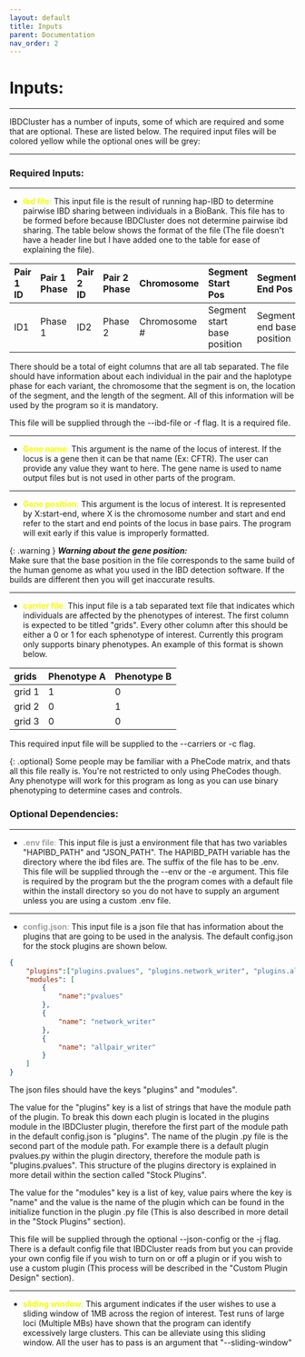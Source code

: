 ```yaml
---
layout: default 
title: Inputs
parent: Documentation
nav_order: 2
---
```

# Inputs:
---
IBDCluster has a number of inputs, some of which are required and some that are optional. These are listed below. The required input files will be colored yellow while the optional ones will be grey:

---

### Required Inputs:
---
* <span style="color: #F0FF00">**ibd file**:</span> This input file is the result of running hap-IBD to determine pairwise IBD sharing between individuals in a BioBank. This file has to be formed before because IBDCluster does not determine pairwise ibd sharing. The table below shows the format of the file (The file doesn't have a header line but I have added one to the table for ease of explaining the file).

| Pair 1 ID | Pair 1 Phase | Pair 2 ID | Pair 2 Phase | Chromosome | Segment Start Pos | Segment End Pos | Segment Length (cM) |
|:----------|:-------------|:----------|:-------------|:-----------|:------------------|:----------------|:---------------|
| ID1   | Phase 1 | ID2 | Phase 2 | Chromosome # | Segment start base position | Segment end base position | Segment length |

There should be a total of eight columns that are all tab separated. The file should have information about each individual in the pair and the haplotype phase for each variant, the chromosome that the segment is on, the location of the segment, and the length of the segment. All of this information will be used by the program so it is mandatory. 

This file will be supplied through the --ibd-file or -f flag. It is a required file.

---

* <span style="color: #F0FF00">**Gene name**:</span> This argument is the name of the locus of interest. If the locus is a gene then it can be that name (Ex: CFTR). The user can provide any value they want to here. The gene name is used to name output files but is not used in other parts of the program. 

---

* <span style="color: #F0FF00">**Gene position**:</span> This argument is the locus of interest. It is represented by X:start-end, where X is the chromosome number and start and end refer to the start and end points of the locus in base pairs. The program will exit early if this value is improperly formatted.


{: .warning }
***Warning about the gene position:***<br>
Make sure that the base position in the file corresponds to the same build of the human genome as what you used in the IBD detection software. If the builds are different then you will get inaccurate results.


---

* <span style="color: #F0FF00">**carrier file**:</span> This input file is a tab separated text file that indicates which individuals are affected by the phenotypes of interest. The first column is expected to be titled "grids". Every other column after this should be either a 0 or 1 for each sphenotype of interest. Currently this program only supports binary phenotypes. An example of this format is shown below.

| grids | Phenotype A | Phenotype B |
|:------|:------------|:------------|
| grid 1|      1      |      0      |
| grid 2|      0      |      1      |
| grid 3|      0      |      0      |

This required input file will be supplied to the --carriers or -c flag. 

{: .optional}
Some people may be familiar with a PheCode matrix, and thats all this file really is. You're not restricted to only using PheCodes though. Any phenotype will work for this program as long as you can use binary phenotyping to determine cases and controls.


### Optional Dependencies:
---

* <span style="color: #A0A0A0">**.env file**:</span> This input file is just a environment file that has two variables "HAPIBD_PATH" and "JSON_PATH". The HAPIBD_PATH variable has the directory where the ibd files are. The suffix of the file has to be .env. This file will be supplied through the --env or the -e argument. This file is required by the program but the the program comes with a default file within the install directory  so you do not have to supply an argument unless you are using a custom .env file.

---

* <span style="color: #A0A0A0">**config.json**:</span> This input file is a json file that has information about the plugins that are going to be used in the analysis. The default config.json for the stock plugins are shown below. 

```json
{
    "plugins":["plugins.pvalues", "plugins.network_writer", "plugins.allpair_writer"],
    "modules": [
        {
            "name":"pvalues"
        },
        {
            "name": "network_writer"
        },
        {
            "name": "allpair_writer"
        }
    ]
}
```
The json files should have the keys "plugins" and "modules". 

The value for the "plugins" key is a list of strings that have the module path of the plugin. To break this down each plugin is located in the plugins module in the IBDCluster plugin, therefore the first part of the module path in the default config.json is "plugins". The name of the plugin .py file is the second part of the module path. For example there is a default plugin pvalues.py within the plugin directory, therefore the module path is "plugins.pvalues".  This structure of the plugins directory is explained in more detail within the section called "Stock Plugins". 

The value for the "modules" key is a list of key, value pairs where the key is "name" and the value is the name of the plugin which can be found in the initialize function in the plugin .py file (This is also described in more detail in the "Stock Plugins" section). 

This file will be supplied through the optional --json-config or the -j flag. There is a default config file that IBDCluster reads from but you can provide your own config file if you wish to turn on or off a plugin or if you wish to use a custom plugin (This process will be described in the "Custom Plugin Design" section).


---
* <span style="color: #F0FF00">**sliding window**:</span> This argument indicates if the user wishes to use a sliding window of 1MB across the region of interest. Test runs of large loci (Multiple MBs) have shown that the program can identify excessively large clusters. This can be alleviate using this sliding window. All the user has to pass is an argument that "--sliding-window"
